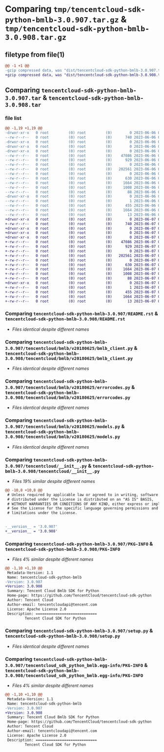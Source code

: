 # Comparing `tmp/tencentcloud-sdk-python-bmlb-3.0.907.tar.gz` & `tmp/tencentcloud-sdk-python-bmlb-3.0.908.tar.gz`

## filetype from file(1)

```diff
@@ -1 +1 @@
-gzip compressed data, was "dist/tencentcloud-sdk-python-bmlb-3.0.907.tar", last modified: Tue Jun  6 02:19:47 2023, max compression
+gzip compressed data, was "dist/tencentcloud-sdk-python-bmlb-3.0.908.tar", last modified: Wed Jun  7 00:17:49 2023, max compression
```

## Comparing `tencentcloud-sdk-python-bmlb-3.0.907.tar` & `tencentcloud-sdk-python-bmlb-3.0.908.tar`

### file list

```diff
@@ -1,19 +1,19 @@
-drwxr-xr-x   0 root         (0) root         (0)        0 2023-06-06 02:19:47.000000 tencentcloud-sdk-python-bmlb-3.0.907/
--rw-r--r--   0 root         (0) root         (0)      740 2023-06-06 02:19:47.000000 tencentcloud-sdk-python-bmlb-3.0.907/README.rst
-drwxr-xr-x   0 root         (0) root         (0)        0 2023-06-06 02:19:47.000000 tencentcloud-sdk-python-bmlb-3.0.907/tencentcloud/
-drwxr-xr-x   0 root         (0) root         (0)        0 2023-06-06 02:19:47.000000 tencentcloud-sdk-python-bmlb-3.0.907/tencentcloud/bmlb/
-drwxr-xr-x   0 root         (0) root         (0)        0 2023-06-06 02:19:47.000000 tencentcloud-sdk-python-bmlb-3.0.907/tencentcloud/bmlb/v20180625/
--rw-r--r--   0 root         (0) root         (0)    47086 2023-06-06 02:19:47.000000 tencentcloud-sdk-python-bmlb-3.0.907/tencentcloud/bmlb/v20180625/bmlb_client.py
--rw-r--r--   0 root         (0) root         (0)      929 2023-06-06 02:19:47.000000 tencentcloud-sdk-python-bmlb-3.0.907/tencentcloud/bmlb/v20180625/errorcodes.py
--rw-r--r--   0 root         (0) root         (0)        0 2023-06-06 02:19:47.000000 tencentcloud-sdk-python-bmlb-3.0.907/tencentcloud/bmlb/v20180625/__init__.py
--rw-r--r--   0 root         (0) root         (0)   202561 2023-06-06 02:19:47.000000 tencentcloud-sdk-python-bmlb-3.0.907/tencentcloud/bmlb/v20180625/models.py
--rw-r--r--   0 root         (0) root         (0)        0 2023-06-06 02:19:47.000000 tencentcloud-sdk-python-bmlb-3.0.907/tencentcloud/bmlb/__init__.py
--rw-r--r--   0 root         (0) root         (0)      630 2023-06-06 02:19:47.000000 tencentcloud-sdk-python-bmlb-3.0.907/tencentcloud/__init__.py
--rw-r--r--   0 root         (0) root         (0)     1664 2023-06-06 02:19:47.000000 tencentcloud-sdk-python-bmlb-3.0.907/PKG-INFO
--rw-r--r--   0 root         (0) root         (0)     1008 2023-06-06 02:19:47.000000 tencentcloud-sdk-python-bmlb-3.0.907/setup.py
--rw-r--r--   0 root         (0) root         (0)       88 2023-06-06 02:19:47.000000 tencentcloud-sdk-python-bmlb-3.0.907/setup.cfg
-drwxr-xr-x   0 root         (0) root         (0)        0 2023-06-06 02:19:47.000000 tencentcloud-sdk-python-bmlb-3.0.907/tencentcloud_sdk_python_bmlb.egg-info/
--rw-r--r--   0 root         (0) root         (0)        1 2023-06-06 02:19:47.000000 tencentcloud-sdk-python-bmlb-3.0.907/tencentcloud_sdk_python_bmlb.egg-info/dependency_links.txt
--rw-r--r--   0 root         (0) root         (0)      455 2023-06-06 02:19:47.000000 tencentcloud-sdk-python-bmlb-3.0.907/tencentcloud_sdk_python_bmlb.egg-info/SOURCES.txt
--rw-r--r--   0 root         (0) root         (0)     1664 2023-06-06 02:19:47.000000 tencentcloud-sdk-python-bmlb-3.0.907/tencentcloud_sdk_python_bmlb.egg-info/PKG-INFO
--rw-r--r--   0 root         (0) root         (0)       13 2023-06-06 02:19:47.000000 tencentcloud-sdk-python-bmlb-3.0.907/tencentcloud_sdk_python_bmlb.egg-info/top_level.txt
+drwxr-xr-x   0 root         (0) root         (0)        0 2023-06-07 00:17:49.000000 tencentcloud-sdk-python-bmlb-3.0.908/
+-rw-r--r--   0 root         (0) root         (0)      740 2023-06-07 00:17:49.000000 tencentcloud-sdk-python-bmlb-3.0.908/README.rst
+drwxr-xr-x   0 root         (0) root         (0)        0 2023-06-07 00:17:49.000000 tencentcloud-sdk-python-bmlb-3.0.908/tencentcloud/
+drwxr-xr-x   0 root         (0) root         (0)        0 2023-06-07 00:17:49.000000 tencentcloud-sdk-python-bmlb-3.0.908/tencentcloud/bmlb/
+drwxr-xr-x   0 root         (0) root         (0)        0 2023-06-07 00:17:49.000000 tencentcloud-sdk-python-bmlb-3.0.908/tencentcloud/bmlb/v20180625/
+-rw-r--r--   0 root         (0) root         (0)    47086 2023-06-07 00:17:49.000000 tencentcloud-sdk-python-bmlb-3.0.908/tencentcloud/bmlb/v20180625/bmlb_client.py
+-rw-r--r--   0 root         (0) root         (0)      929 2023-06-07 00:17:49.000000 tencentcloud-sdk-python-bmlb-3.0.908/tencentcloud/bmlb/v20180625/errorcodes.py
+-rw-r--r--   0 root         (0) root         (0)        0 2023-06-07 00:17:49.000000 tencentcloud-sdk-python-bmlb-3.0.908/tencentcloud/bmlb/v20180625/__init__.py
+-rw-r--r--   0 root         (0) root         (0)   202561 2023-06-07 00:17:49.000000 tencentcloud-sdk-python-bmlb-3.0.908/tencentcloud/bmlb/v20180625/models.py
+-rw-r--r--   0 root         (0) root         (0)        0 2023-06-07 00:17:49.000000 tencentcloud-sdk-python-bmlb-3.0.908/tencentcloud/bmlb/__init__.py
+-rw-r--r--   0 root         (0) root         (0)      630 2023-06-07 00:17:49.000000 tencentcloud-sdk-python-bmlb-3.0.908/tencentcloud/__init__.py
+-rw-r--r--   0 root         (0) root         (0)     1664 2023-06-07 00:17:49.000000 tencentcloud-sdk-python-bmlb-3.0.908/PKG-INFO
+-rw-r--r--   0 root         (0) root         (0)     1008 2023-06-07 00:17:49.000000 tencentcloud-sdk-python-bmlb-3.0.908/setup.py
+-rw-r--r--   0 root         (0) root         (0)       88 2023-06-07 00:17:49.000000 tencentcloud-sdk-python-bmlb-3.0.908/setup.cfg
+drwxr-xr-x   0 root         (0) root         (0)        0 2023-06-07 00:17:49.000000 tencentcloud-sdk-python-bmlb-3.0.908/tencentcloud_sdk_python_bmlb.egg-info/
+-rw-r--r--   0 root         (0) root         (0)        1 2023-06-07 00:17:49.000000 tencentcloud-sdk-python-bmlb-3.0.908/tencentcloud_sdk_python_bmlb.egg-info/dependency_links.txt
+-rw-r--r--   0 root         (0) root         (0)      455 2023-06-07 00:17:49.000000 tencentcloud-sdk-python-bmlb-3.0.908/tencentcloud_sdk_python_bmlb.egg-info/SOURCES.txt
+-rw-r--r--   0 root         (0) root         (0)     1664 2023-06-07 00:17:49.000000 tencentcloud-sdk-python-bmlb-3.0.908/tencentcloud_sdk_python_bmlb.egg-info/PKG-INFO
+-rw-r--r--   0 root         (0) root         (0)       13 2023-06-07 00:17:49.000000 tencentcloud-sdk-python-bmlb-3.0.908/tencentcloud_sdk_python_bmlb.egg-info/top_level.txt
```

### Comparing `tencentcloud-sdk-python-bmlb-3.0.907/README.rst` & `tencentcloud-sdk-python-bmlb-3.0.908/README.rst`

 * *Files identical despite different names*

### Comparing `tencentcloud-sdk-python-bmlb-3.0.907/tencentcloud/bmlb/v20180625/bmlb_client.py` & `tencentcloud-sdk-python-bmlb-3.0.908/tencentcloud/bmlb/v20180625/bmlb_client.py`

 * *Files identical despite different names*

### Comparing `tencentcloud-sdk-python-bmlb-3.0.907/tencentcloud/bmlb/v20180625/errorcodes.py` & `tencentcloud-sdk-python-bmlb-3.0.908/tencentcloud/bmlb/v20180625/errorcodes.py`

 * *Files identical despite different names*

### Comparing `tencentcloud-sdk-python-bmlb-3.0.907/tencentcloud/bmlb/v20180625/models.py` & `tencentcloud-sdk-python-bmlb-3.0.908/tencentcloud/bmlb/v20180625/models.py`

 * *Files identical despite different names*

### Comparing `tencentcloud-sdk-python-bmlb-3.0.907/tencentcloud/__init__.py` & `tencentcloud-sdk-python-bmlb-3.0.908/tencentcloud/__init__.py`

 * *Files 19% similar despite different names*

```diff
@@ -10,8 +10,8 @@
 # Unless required by applicable law or agreed to in writing, software
 # distributed under the License is distributed on an "AS IS" BASIS,
 # WITHOUT WARRANTIES OR CONDITIONS OF ANY KIND, either express or implied.
 # See the License for the specific language governing permissions and
 # limitations under the License.
 
 
-__version__ = '3.0.907'
+__version__ = '3.0.908'
```

### Comparing `tencentcloud-sdk-python-bmlb-3.0.907/PKG-INFO` & `tencentcloud-sdk-python-bmlb-3.0.908/PKG-INFO`

 * *Files 4% similar despite different names*

```diff
@@ -1,10 +1,10 @@
 Metadata-Version: 1.1
 Name: tencentcloud-sdk-python-bmlb
-Version: 3.0.907
+Version: 3.0.908
 Summary: Tencent Cloud Bmlb SDK for Python
 Home-page: https://github.com/TencentCloud/tencentcloud-sdk-python
 Author: Tencent Cloud
 Author-email: tencentcloudapi@tencent.com
 License: Apache License 2.0
 Description: ============================
         Tencent Cloud SDK for Python
```

### Comparing `tencentcloud-sdk-python-bmlb-3.0.907/setup.py` & `tencentcloud-sdk-python-bmlb-3.0.908/setup.py`

 * *Files identical despite different names*

### Comparing `tencentcloud-sdk-python-bmlb-3.0.907/tencentcloud_sdk_python_bmlb.egg-info/PKG-INFO` & `tencentcloud-sdk-python-bmlb-3.0.908/tencentcloud_sdk_python_bmlb.egg-info/PKG-INFO`

 * *Files 4% similar despite different names*

```diff
@@ -1,10 +1,10 @@
 Metadata-Version: 1.1
 Name: tencentcloud-sdk-python-bmlb
-Version: 3.0.907
+Version: 3.0.908
 Summary: Tencent Cloud Bmlb SDK for Python
 Home-page: https://github.com/TencentCloud/tencentcloud-sdk-python
 Author: Tencent Cloud
 Author-email: tencentcloudapi@tencent.com
 License: Apache License 2.0
 Description: ============================
         Tencent Cloud SDK for Python
```

